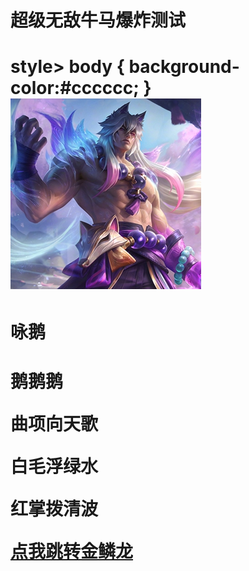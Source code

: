 <h1>超级无敌牛马爆炸测试<h1>
  style>
    body
    {
        background-color:#cccccc;
    }
</style>
<img src="yrhpa14i.png"/>
<h1>咏鹅<h1>
<p>鹅鹅鹅<p>
<p>曲项向天歌<p>
<p>白毛浮绿水<P>
<P>红掌拨清波<P>
<a href="https://wdlbd.github.io/bd1/001/text.html">点我跳转金鳞龙</a>
